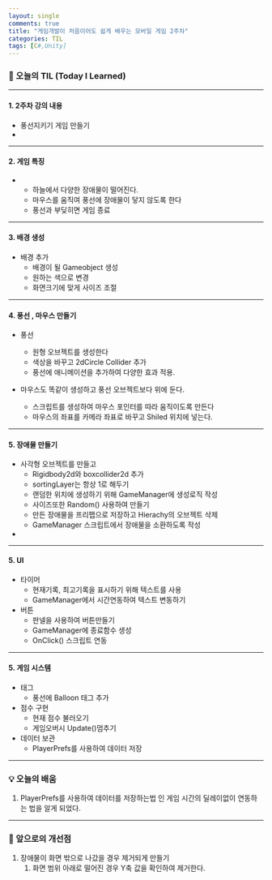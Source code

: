 ```yaml
---
layout: single
comments: true
title: "게임개발이 처음이어도 쉽게 배우는 모바일 게임 2주차"
categories: TIL
tags: [C#,Unity]
---
```


### 📆 오늘의 TIL (Today I Learned)

------

#### 1. **2주차 강의 내용**

- 풍선지키기 게임 만들기
- 

------

#### 2. 게임 특징

- - 하늘에서 다양한 장애물이 떨어진다.
  - 마우스를 움직여 풍선에 장애물이 닿지 않도록 한다
  - 풍선과 부딪히면 게임 종료
  
  

------

#### 3. **배경 생성**

- 배경 추가
  - 배경이 될 Gameobject 생성
  - 원하는 색으로 변경
  - 화면크기에 맞게 사이즈 조절

------

#### 4. 풍선 , 마우스 만들기

- 풍선
  - 원형 오브젝트를 생성한다
  - 색상을 바꾸고 2dCircle Collider 추가
  - 풍선에 애니메이션을 추가하여 다양한 효과 적용.

- 마우스도 똑같이 생성하고 풍선 오브젝트보다 위에 둔다.
  - 스크립트를 생성하여 마우스 포인터를 따라 움직이도록 만든다
  - 마우스의 좌표를 카메라 좌표로 바꾸고 Shiled 위치에 넣는다.


---

#### 5. 장애물 만들기

- 사각형 오브젝트를 만들고
  - Rigidbody2d와 boxcollider2d 추가
  - sortingLayer는 항상 1로 해두기
  - 랜덤한 위치에 생성하기 위해 GameManager에 생성로직 작성
  - 사이즈또한 Random() 사용하여 만들기
  - 만든 장애물을 프리팹으로 저장하고 Hierachy의 오브젝트 삭제
  - GameManager 스크립트에서 장애물을 소환하도록 작성
- 

---

#### 5. UI

- 타이머
  - 현재기록, 최고기록을 표시하기 위해 텍스트를 사용
  - GameManager에서 시간연동하여 텍스트 변동하기
- 버튼
  - 판넬을 사용하여 버튼만들기
  - GameManager에 종료함수 생성
  - OnClick() 스크립트 연동

---



#### 5. 게임 시스템

- 태그
  - 풍선에 Balloon 태그 추가
- 점수 구현
  - 현재 점수 불러오기
  - 게임오버시 Update()멈추기
- 데이터 보관
  - PlayerPrefs를 사용하여 데이터 저장

------

### 💡 오늘의 배움

1. PlayerPrefs를 사용하여 데이터를 저장하는법 인 게임 시간의 딜레이없이 연동하는 법을 알게 되었다.

------

### 🚀 앞으로의 개선점

1. 장애물이 화면 밖으로 나갔을 경우 제거되게 만들기
   1. 화면 범위 아래로 떨어진 경우 Y축 값을 확인하여 제거한다.
